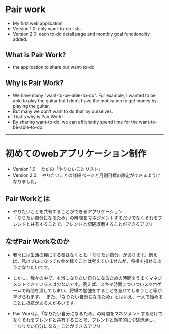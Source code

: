 # Pair work

- My first web application
- Version 1.0: only want-to-do lists.
- Version 2.0: each to-do detail page and monthly goal functionality added.
## What is Pair Work?
- the application to share our want-to-do

## Why is Pair Work?
- We have many "want-to-be-able-to-do". For example, I wanted to be able to play the guitar but I don't have the motivation to get money by playing the guitar.
- But many we don't want to do that by ourselves. 
- That's why is Pair Work!
- By sharing want-to-do, we can efficiently spend time for the want-to-be-able-to-do. 

-----------------------------------------------------------------------------------------------------------------------------------------------------------------------------------

# 初めてのwebアプリケーション制作

- Version 1.0:　ただの「やりたいことリスト」
- Version 2.0:　やりたいことの詳細ページと月別目標の設定ができるようになりました。

## Pair Workとは
- やりたいことを共有することができるアプリケーション
- 「なりたい自分になるため」の時間をマネジメントするだけでなくそれをフレンドと共有することで、フレンドと切磋琢磨することができるアプリ

## なぜPair Workなのか
 - 我々には生活の糧にする気はなくとも「なりたい自分」があります。例えば、私はプロになってお金を稼ぐことは考えていませんが、将棋を指せるようになりたいです。
 - しかし、我々の中で、本当になりたい自分になるための時間をうまくマネジメントできている人は少ないです。例えば、スキマ時間についついスマホゲームで時間を潰してしまい、将棋の勉強をすることを忘れてしまうこと等が挙げられます。
 -また、「なりたい自分になるため」とはいえ、一人で始めることに抵抗がある人が多いです。
 
 - Pair Workは、「なりたい自分になるため」の時間をマネジメントするだけでなくそれをフレンドと共有することで、フレンドと効率的に切磋琢磨し、「なりたい自分になる」ことができるアプリ。
